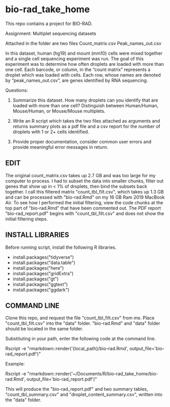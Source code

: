 # bio-rad_take_home
This repo contains a project for BIO-RAD.

Assignment: Multiplet sequencing datasets

Attached in the folder are two files
Count_matrix.csv
Peak_names_out.csv

In this dataset, human (hg19) and mount (mm10) cells were mixed together and a single cell sequencing experiment was run. The goal of this experiment was to determine how often droplets are loaded with more than one cell. Each barcode, or column, in the “count matrix” represents a droplet which was loaded with cells. Each row, whose names are denoted by “peak_names_out.csv”, are genes identified by RNA sequencing. 

Questions:
1) Summarize this dataset. How many droplets can you identify that are loaded with more than one cell? Distinguish between Human/Human, Mouse/Human, or Mouse/Mouse multiplets.

2) Write an R script which takes the two files attached as arguments and returns summary plots as a pdf file and a csv report for the number of droplets with 1 or 2+ cells identified.

3) Provide proper documentation, consider common user errors and provide meaningful error messages in return.



## EDIT
The original count_matrix.csv takes up 2.7 GB and was too large for my computer to process. I had to subset the data into smaller chunks, filter out genes that show up in < 1% of droplets, then bind the subsets back together. I call this filtered matrix "count_tbl_filt.csv", which takes up 1.3 GB and can be processed with "bio-rad.Rmd" on my 16 GB Ram 2019 MacBook Air. To see how I performed the initial filtering, view the code chunks at the top part of "bio-rad.Rmd" that have been commented out. The PDF report "bio-rad_report.pdf" begins with "count_tbl_filt.csv" and does not show the initial filtering steps.   

## INSTALL LIBRARIES
Before running script, install the following R libraries. 

- install.packages("tidyverse")
- install.packages("data.table")
- install.packages("here")
- install.packages("gridExtra")
- install.packages("gt")
- install.packages("ggtext")
- install.packages("ggdark")

## COMMAND LINE
Clone this repo, and request the file "count_tbl_filt.csv" from me. Place "count_tbl_filt.csv" into the "data" folder. "bio-rad.Rmd" and "data" folder should be located in the same folder. 

Substituting in your path, enter the following code at the command line. 

Rscript -e "rmarkdown::render('{local_path}/bio-rad.Rmd', output_file='bio-rad_report.pdf')"

Example:

Rscript -e "rmarkdown::render('~/Documents/R/bio-rad_take_home/bio-rad.Rmd', output_file='bio-rad_report.pdf')"

This will produce the "bio-rad_report.pdf" and two summary tables, "count_tbl_summary.csv" and "droplet_content_summary.csv", written into the "data" folder.  
